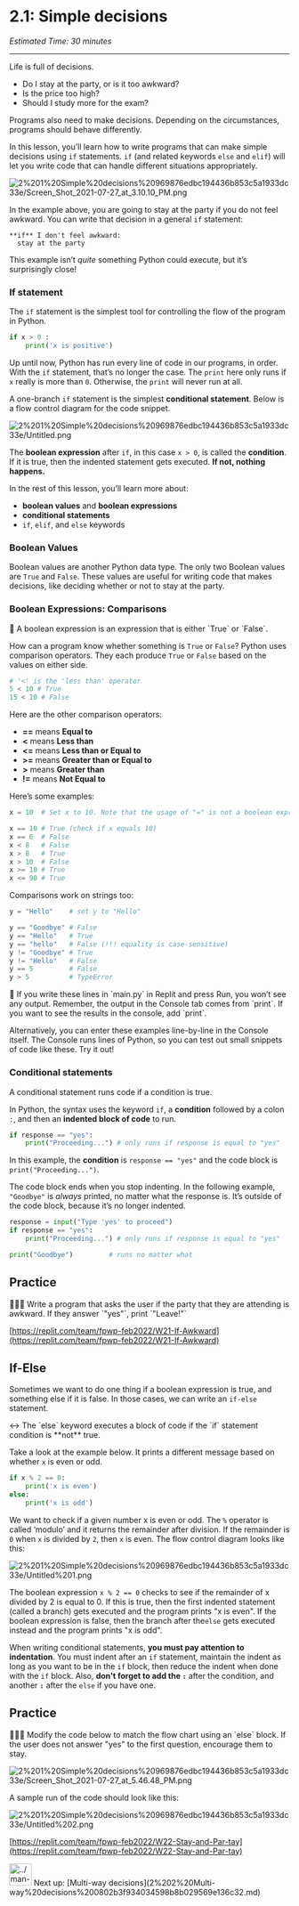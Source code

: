 # 2.1: Simple decisions

*Estimated Time: 30 minutes*

---

Life is full of decisions.

- Do I stay at the party, or is it too awkward?
- Is the price too high?
- Should I study more for the exam?

Programs also need to make decisions. Depending on the circumstances, programs should behave differently.

In this lesson, you’ll learn how to write programs that can make simple decisions using `if` statements. `if` (and related keywords `else` and `elif`) will let you write code that can handle different situations appropriately.

![2%201%20Simple%20decisions%20969876edbc194436b853c5a1933dc33e/Screen_Shot_2021-07-27_at_3.10.10_PM.png](2%201%20Simple%20decisions%20969876edbc194436b853c5a1933dc33e/Screen_Shot_2021-07-27_at_3.10.10_PM.png)

In the example above, you are going to stay at the party if you do not feel awkward. You can write that decision in a general `if` statement:

```
**if** I don't feel awkward:
  stay at the party
```

This example isn’t *quite* something Python could execute, but it’s surprisingly close!

### If statement

The `if` statement is the simplest tool for controlling the flow of the program in Python.

```python
if x > 0 :
    print('x is positive')
```

Up until now, Python has run every line of code in our programs, in order. With the `if` statement, that’s no longer the case. The `print` here only runs if `x` really is more than `0`. Otherwise, the `print` will never run at all.

A one-branch `if` statement is the simplest **conditional statement**. Below is a flow control diagram for the code snippet.

![2%201%20Simple%20decisions%20969876edbc194436b853c5a1933dc33e/Untitled.png](2%201%20Simple%20decisions%20969876edbc194436b853c5a1933dc33e/Untitled.png)

The **boolean expression** after `if`, in this case `x > 0`, is called the **condition**. If it is true, then the indented statement gets executed. **If not, nothing happens.**

In the rest of this lesson, you’ll learn more about:

- **boolean values** and **boolean expressions**
- **conditional statements**
- `if`, `elif`, and `else` keywords

### Boolean Values

Boolean values are another Python data type. The only two Boolean values are `True` and `False`. These values are useful for writing code that makes decisions, like deciding whether or not to stay at the party.

### Boolean Expressions: Comparisons

<aside>
📗 A boolean expression is an expression that is either `True` or `False`.

</aside>

How can a program know whether something is `True` or `False`? Python uses comparison operators. They each produce `True` or `False` based on the values on either side.

```python
# '<' is the 'less than' operator
5 < 10 # True
15 < 10 # False
```

Here are the other comparison operators:

- **==** means **Equal to**
- **<** means **Less than**
- **<=** means **Less than or Equal to**
- **>=** means **Greater than or Equal to**
- **>** means **Greater than**
- **!=** means **Not Equal to**

Here’s some examples:

```python
x = 10  # Set x to 10. Note that the usage of "=" is not a boolean expression. 

x == 10 # True (check if x equals 10)
x == 6  # False
x < 8   # False
x > 8   # True
x > 10  # False
x >= 10 # True
x <= 90 # True
```

Comparisons work on strings too:

```python
y = "Hello"    # set y to "Hello"

y == "Goodbye" # False
y == "Hello"   # True
y == "hello"   # False (!!! equality is case-sensitive)
y != "Goodbye" # True
y != "Hello"   # False
y == 5         # False
y > 5          # TypeError
```

<aside>
📌 If you write these lines in `main.py` in Replit and press Run, you won’t see any output. Remember, the output in the Console tab comes from `print`. If you want to see the results in the console, add `print`.

Alternatively, you can enter these examples line-by-line in the Console itself. The Console runs lines of Python, so you can test out small snippets of code like these. Try it out!

</aside>

### Conditional statements

A conditional statement runs code if a condition is true.

In Python, the syntax uses the keyword `if`, a **condition** followed by a colon `:`, and then an **indented block of code** to run.

```python
if response == "yes":
	print("Proceeding...") # only runs if response is equal to "yes"
```

In this example, the **condition** is `response == "yes"` and the code block is `print("Proceeding...")`. 

The code block ends when you stop indenting. In the following example, `"Goodbye"` is *always* printed, no matter what the response is. It’s outside of the code block, because it’s no longer indented. 

```python
response = input("Type 'yes' to proceed") 
if response == "yes":
	print("Proceeding...") # only runs if response is equal to "yes"

print("Goodbye")         # runs no matter what
```

## Practice

<aside>
👩🏿‍💻 Write a program that asks the user if the party that they are attending is awkward. If they answer `"yes"`, print `"Leave!"`

</aside>

[https://replit.com/team/fpwp-feb2022/W21-If-Awkward](https://replit.com/team/fpwp-feb2022/W21-If-Awkward)

## If-Else

Sometimes we want to do one thing if a boolean expression is true, and something else if it is false. In those cases, we can write an `if-else` statement. 

<aside>
↔️ The `else` keyword executes a block of code if the `if` statement condition is **not** true.

</aside>

Take a look at the example below. It prints a different message based on whether `x` is even or odd.

```python
if x % 2 == 0:
    print('x is even')
else:
    print('x is odd')
```

We want to check if a given number x is even or odd. The `%` operator is called ‘modulo’ and it returns the remainder after division. If the remainder is `0` when `x` is divided by `2`, then `x` is even. The flow control diagram looks like this:

![2%201%20Simple%20decisions%20969876edbc194436b853c5a1933dc33e/Untitled%201.png](2%201%20Simple%20decisions%20969876edbc194436b853c5a1933dc33e/Untitled%201.png)

The boolean expression `x % 2 == 0` checks to see if the remainder of x divided by 2 is equal to 0. If this is true, then the first indented statement (called a branch) gets executed and the program prints "x is even". If the boolean expression is false, then the branch after the`else` gets executed instead and the program prints "x is odd". 

When writing conditional statements, **you must pay attention to indentation**. You must indent after an `if` statement, maintain the indent as long as you want to be in the `if` block, then reduce the indent when done with the `if` block. Also, **don't forget to add the `:`** after the condition, and another **`:`** after the `else` if you have one.

## Practice

<aside>
👩🏿‍💻 Modify the code below to match the flow chart using an `else` block. 
If the user does not answer "yes" to the first question, encourage them to stay.

</aside>

![2%201%20Simple%20decisions%20969876edbc194436b853c5a1933dc33e/Screen_Shot_2021-07-27_at_5.46.48_PM.png](2%201%20Simple%20decisions%20969876edbc194436b853c5a1933dc33e/Screen_Shot_2021-07-27_at_5.46.48_PM.png)

A sample run of the code should look like this:

![2%201%20Simple%20decisions%20969876edbc194436b853c5a1933dc33e/Untitled%202.png](2%201%20Simple%20decisions%20969876edbc194436b853c5a1933dc33e/Untitled%202.png)

[https://replit.com/team/fpwp-feb2022/W22-Stay-and-Par-tay](https://replit.com/team/fpwp-feb2022/W22-Stay-and-Par-tay)

<aside>
<img src="../man-in-hike.png" alt="../man-in-hike.png" width="40px" /> Next up: [Multi-way decisions](2%202%20Multi-way%20decisions%200802b3f934034598b8b029569e136c32.md)

</aside>